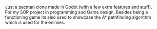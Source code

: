 Just a pacman clone made in Godot (with a few extra features and stuff). For my SOP project in programming and Game design. Besides being a functioning game its also used to showcase the A* pathfinding algorithm which is used for the enimies.
